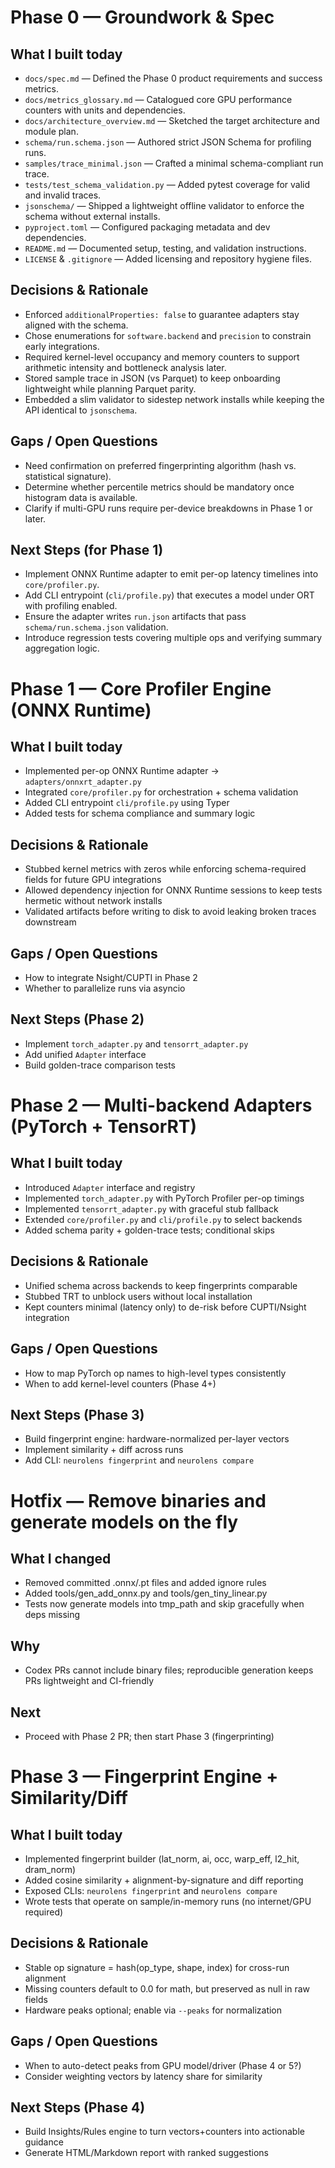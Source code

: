 # Phase 0 — Groundwork & Spec

## What I built today
- `docs/spec.md` — Defined the Phase 0 product requirements and success metrics.
- `docs/metrics_glossary.md` — Catalogued core GPU performance counters with units and dependencies.
- `docs/architecture_overview.md` — Sketched the target architecture and module plan.
- `schema/run.schema.json` — Authored strict JSON Schema for profiling runs.
- `samples/trace_minimal.json` — Crafted a minimal schema-compliant run trace.
- `tests/test_schema_validation.py` — Added pytest coverage for valid and invalid traces.
- `jsonschema/` — Shipped a lightweight offline validator to enforce the schema without external installs.
- `pyproject.toml` — Configured packaging metadata and dev dependencies.
- `README.md` — Documented setup, testing, and validation instructions.
- `LICENSE` & `.gitignore` — Added licensing and repository hygiene files.

## Decisions & Rationale
- Enforced `additionalProperties: false` to guarantee adapters stay aligned with the schema.
- Chose enumerations for `software.backend` and `precision` to constrain early integrations.
- Required kernel-level occupancy and memory counters to support arithmetic intensity and bottleneck analysis later.
- Stored sample trace in JSON (vs Parquet) to keep onboarding lightweight while planning Parquet parity.
- Embedded a slim validator to sidestep network installs while keeping the API identical to `jsonschema`.

## Gaps / Open Questions
- Need confirmation on preferred fingerprinting algorithm (hash vs. statistical signature).
- Determine whether percentile metrics should be mandatory once histogram data is available.
- Clarify if multi-GPU runs require per-device breakdowns in Phase 1 or later.

## Next Steps (for Phase 1)
- Implement ONNX Runtime adapter to emit per-op latency timelines into `core/profiler.py`.
- Add CLI entrypoint (`cli/profile.py`) that executes a model under ORT with profiling enabled.
- Ensure the adapter writes `run.json` artifacts that pass `schema/run.schema.json` validation.
- Introduce regression tests covering multiple ops and verifying summary aggregation logic.

<!-- NEXT_PROMPT_HINT:
Phase=1
Goal=Implement ONNX Runtime per-op latency profiler and emit run.json validating against schema/run.schema.json
ArtifactsToModify=core/profiler.py, cli/profile.py
-->

# Phase 1 — Core Profiler Engine (ONNX Runtime)
## What I built today
- Implemented per-op ONNX Runtime adapter → `adapters/onnxrt_adapter.py`
- Integrated `core/profiler.py` for orchestration + schema validation
- Added CLI entrypoint `cli/profile.py` using Typer
- Added tests for schema compliance and summary logic

## Decisions & Rationale
- Stubbed kernel metrics with zeros while enforcing schema-required fields for future GPU integrations
- Allowed dependency injection for ONNX Runtime sessions to keep tests hermetic without network installs
- Validated artifacts before writing to disk to avoid leaking broken traces downstream

## Gaps / Open Questions
- How to integrate Nsight/CUPTI in Phase 2
- Whether to parallelize runs via asyncio

## Next Steps (Phase 2)
- Implement `torch_adapter.py` and `tensorrt_adapter.py`
- Add unified `Adapter` interface
- Build golden-trace comparison tests
<!-- NEXT_PROMPT_HINT:
Phase=2
Goal=Add multi-backend adapters (PyTorch, TensorRT) with uniform schema + comparison tests
ArtifactsToModify=adapters/torch_adapter.py, adapters/tensorrt_adapter.py, tests/test_adapters.py
-->

# Phase 2 — Multi-backend Adapters (PyTorch + TensorRT)
## What I built today
- Introduced `Adapter` interface and registry
- Implemented `torch_adapter.py` with PyTorch Profiler per-op timings
- Implemented `tensorrt_adapter.py` with graceful stub fallback
- Extended `core/profiler.py` and `cli/profile.py` to select backends
- Added schema parity + golden-trace tests; conditional skips

## Decisions & Rationale
- Unified schema across backends to keep fingerprints comparable
- Stubbed TRT to unblock users without local installation
- Kept counters minimal (latency only) to de-risk before CUPTI/Nsight integration

## Gaps / Open Questions
- How to map PyTorch op names to high-level types consistently
- When to add kernel-level counters (Phase 4+)

## Next Steps (Phase 3)
- Build fingerprint engine: hardware-normalized per-layer vectors
- Implement similarity + diff across runs
- Add CLI: `neurolens fingerprint` and `neurolens compare`
<!-- NEXT_PROMPT_HINT:
Phase=3
Goal=Implement fingerprint builder + similarity/diff; generate stable layer-wise performance fingerprints and a compare CLI
ArtifactsToModify=fingerprint/builder.py,fingerprint/similarity.py,cli/fingerprint.py,cli/compare.py,tests/test_fingerprint.py
-->

# Hotfix — Remove binaries and generate models on the fly
## What I changed
- Removed committed .onnx/.pt files and added ignore rules
- Added tools/gen_add_onnx.py and tools/gen_tiny_linear.py
- Tests now generate models into tmp_path and skip gracefully when deps missing
## Why
- Codex PRs cannot include binary files; reproducible generation keeps PRs lightweight and CI-friendly
## Next
- Proceed with Phase 2 PR; then start Phase 3 (fingerprinting)
<!-- NEXT_PROMPT_HINT:
Phase=3
Goal=Implement fingerprint builder + similarity/diff; stable layer-wise vectors and compare CLI
ArtifactsToModify=fingerprint/builder.py,fingerprint/similarity.py,cli/fingerprint.py,cli/compare.py,tests/test_fingerprint.py
-->

# Phase 3 — Fingerprint Engine + Similarity/Diff
## What I built today
- Implemented fingerprint builder (lat_norm, ai, occ, warp_eff, l2_hit, dram_norm)
- Added cosine similarity + alignment-by-signature and diff reporting
- Exposed CLIs: `neurolens fingerprint` and `neurolens compare`
- Wrote tests that operate on sample/in-memory runs (no internet/GPU required)

## Decisions & Rationale
- Stable op signature = hash(op_type, shape, index) for cross-run alignment
- Missing counters default to 0.0 for math, but preserved as null in raw fields
- Hardware peaks optional; enable via `--peaks` for normalization

## Gaps / Open Questions
- When to auto-detect peaks from GPU model/driver (Phase 4 or 5?)
- Consider weighting vectors by latency share for similarity

## Next Steps (Phase 4)
- Build Insights/Rules engine to turn vectors+counters into actionable guidance
- Generate HTML/Markdown report with ranked suggestions
<!-- NEXT_PROMPT_HINT:
Phase=4
Goal=Implement rule-based insights engine + report generator (HTML/MD) driven by thresholds and fingerprint features
ArtifactsToModify=insights/rules.yaml,insights/engine.py,cli/report.py,tests/test_insights.py
-->
